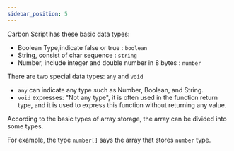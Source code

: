 ```yaml
---
sidebar_position: 5
---
```


Carbon Script has these basic data types:

+ Boolean Type,indicate false or true : `boolean`
+ String, consist of char sequence : `string`
+ Number, include integer and double number in 8 bytes : `number`

There are two special data types: `any` and `void`

+ `any` can indicate any type such as Number, Boolean, and String.
+ `void` expresses: "Not any type", it is often used in the function return type, and it is used to express this function without returning any value.

According to the basic types of array storage, the array can be divided into some types.

For example, the type `number[]` says the array that stores `number` type.